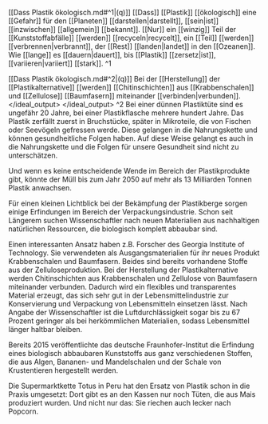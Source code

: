 [[Dass Plastik ökologisch.md#^1|(q)]] [[Dass]] [[Plastik]] [[ökologisch]] eine [[Gefahr]] für den [[Planeten]] [[darstellen|darstellt]], [[sein|ist]] [[inzwischen]] [[allgemein]] [[bekannt]]. [[Nur]] ein [[winzig]] Teil der [[Kunststoffabfälle]] [[werden]] [[recyceln|recycelt]], ein [[Teil]] [[werden]] [[verbrennen|verbrannt]], der [[Rest]] [[landen|landet]] in den [[Ozeanen]]. Wie [[lange]] es [[dauern|dauert]], bis [[Plastik]] [[zersetz|ist]], [[variieren|variiert]] [[stark]]. ^1

[[Dass Plastik ökologisch.md#^2|(q)]] Bei der [[Herstellung]] der [[Plastikalternative]] [[werden]] [[Chitinschichten]] aus [[Krabbenschalen]] und [[Zellulose]] [[Baumfasern]] miteinander [[verbinden|verbunden]].
</ideal_output>
</example>
</ideal_output>
</example>
 ^2
Bei einer dünnen Plastiktüte sind es ungefähr 20 Jahre, bei einer Plastikflasche mehrere hundert Jahre. Das Plastik zerfällt zuerst in Bruchstücke, später in Mikroteile, die von Fischen oder Seevögeln gefressen werde. Diese gelangen in die Nahrungskette und können gesundheitliche Folgen haben. Auf diese Weise gelangt es auch in die Nahrungskette und die Folgen für unsere Gesundheit sind nicht zu unterschätzen.

Und wenn es keine entscheidende Wende im Bereich der Plastikprodukte gibt, könnte der Müll bis zum Jahr 2050 auf mehr als 13 Milliarden Tonnen Plastik anwachsen.

Für einen kleinen Lichtblick bei der Bekämpfung der Plastikberge sorgen einige Erfindungen im Bereich der Verpackungsindustrie. Schon seit Längerem suchen Wissenschaftler nach neuen Materialien aus nachhaltigen natürlichen Ressourcen, die biologisch komplett abbaubar sind.

Einen interessanten Ansatz haben z.B. Forscher des Georgia Institute of Technology. Sie verwendeten als Ausgangsmaterialien für ihr neues Produkt Krabbenschalen und Baumfasern. Beides sind bereits vorhandene Stoffe aus der Zelluloseproduktion. Bei der Herstellung der Plastikalternative werden Chitinschichten aus Krabbenschalen und Zellulose von Baumfasern miteinander verbunden. Dadurch wird ein flexibles und transparentes Material erzeugt, das sich sehr gut in der Lebensmittelindustrie zur Konservierung und Verpackung von Lebensmitteln einsetzen lässt. Nach Angabe der Wissenschaftler ist die Luftdurchlässigkeit sogar bis zu 67 Prozent geringer als bei herkömmlichen Materialien, sodass Lebensmittel länger haltbar bleiben.

  

Bereits 2015 veröffentlichte das deutsche Fraunhofer-Institut die Erfindung eines biologisch abbaubaren Kunststoffs aus ganz verschiedenen Stoffen, die aus Algen, Bananen- und Mandelschalen und der Schale von Krustentieren hergestellt werden.

  

Die Supermarktkette Totus in Peru hat den Ersatz von Plastik schon in die Praxis umgesetzt: Dort gibt es an den Kassen nur noch Tüten, die aus Mais produziert wurden. Und nicht nur das: Sie riechen auch lecker nach Popcorn.